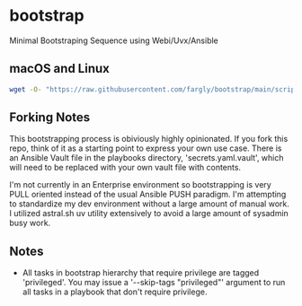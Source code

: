 
# bootstrap

Minimal Bootstraping Sequence using Webi/Uvx/Ansible

## macOS and Linux

```bash
wget -O- "https://raw.githubusercontent.com/fargly/bootstrap/main/scripts/bootstrap.sh" | sh
```

## Forking Notes

This bootstrapping process is obiviously highly opinionated. If you fork this repo, think of it as a starting point to express your own use case. There is an Ansible Vault file in the playbooks directory, 'secrets.yaml.vault', which will need to be replaced with your own vault file with contents.

I'm not currently in an Enterprise environment so bootstrapping is very PULL oriented instead of the usual Ansible PUSH paradigm. I'm attempting to standardize my dev environment without a large amount of manual work. I utilized astral.sh uv utility extensively to avoid a large amount of sysadmin busy work.

## Notes
* All tasks in bootstrap hierarchy that require privilege are tagged 'privileged'. You may issue a '--skip-tags "privileged"' argument to run all tasks in a playbook that don't require privilege.
